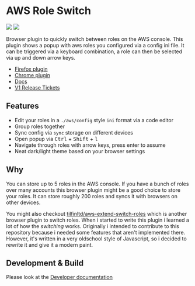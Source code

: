 # AWS Role Switch

[![](https://img.shields.io/chrome-web-store/v/mjgccddjodbakimbncbmobdgpmoddalc?style=flat-square)](https://chrome.google.com/webstore/detail/aws-role-switch/mjgccddjodbakimbncbmobdgpmoddalc)
[![](https://img.shields.io/amo/v/aws-role-switch?style=flat-square)](https://addons.mozilla.org/de/firefox/addon/aws-role-switch/)


Browser plugin to quickly switch between roles on the AWS console. This plugin shows a popup with aws roles you configured via a config ini file. It can be triggered via a keyboard combination, a role can then be selected via up and down arrow keys.  

* [Firefox plugin](https://addons.mozilla.org/addon/aws-role-switch/)
* [Chrome plugin](https://chrome.google.com/webstore/detail/aws-role-switch/mjgccddjodbakimbncbmobdgpmoddalc)
* [Docs](docs)
* [V1 Release Tickets](https://github.com/janstuemmel/aws-role-switch/projects/1)

## Features  
  * Edit your roles in a `./aws/config` style `ini` format via a code editor
  * Group roles together
  * Sync config via `sync` storage on different devices
  * Open popup via <kbd>Ctrl</kbd> + <kbd>Shift</kbd> + <kbd>l</kbd>
  * Navigate through roles with arrow keys, press enter to assume
  * Neat dark/light theme based on your browser settings

## Why 

You can store up to 5 roles in the AWS console. If you have a bunch of roles over many accounts this browser plugin might be a good choice to store your roles. It can store roughly 200 roles and syncs it with browsers on other devices. 

You might also checkout [tilfinltd/aws-extend-switch-roles](https://github.com/tilfinltd/aws-extend-switch-roles) which is another browser plugin to switch roles. When i started to write this plugin i learned a lot of how the *switching* works. Originally i intended to contribute to this repository because i needed some features that aren't implemented there. However, it's written in a very oldschool style of Javascript, so i decided to rewrite it and give it a modern paint. 

## Development & Build

Please look at the [Developer documentation](docs/build.md)
